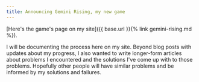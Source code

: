 ```yaml
---
title: Announcing Gemini Rising, my new game
---
```


[Here's the game's page on my site]({{ base.url }}{% link gemini-rising.md %}).

I will be documenting the process here on my site. Beyond blog posts with updates about my progress, I also wanted to write longer-form articles about problems I encountered and the solutions I've come up with to those problems. Hopefully other people will have similar problems and be informed by my solutions and failures.
